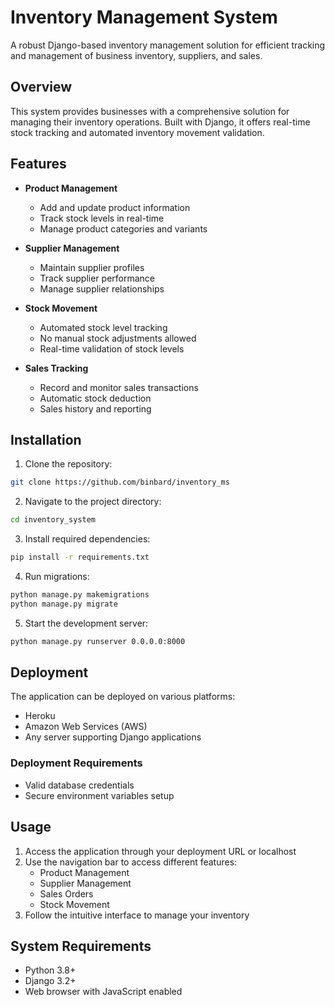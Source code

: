# Inventory Management System

A robust Django-based inventory management solution for efficient tracking and management of business inventory, suppliers, and sales.

## Overview

This system provides businesses with a comprehensive solution for managing their inventory operations. Built with Django, it offers real-time stock tracking and automated inventory movement validation.

## Features

- **Product Management**
  - Add and update product information
  - Track stock levels in real-time
  - Manage product categories and variants

- **Supplier Management**
  - Maintain supplier profiles
  - Track supplier performance
  - Manage supplier relationships

- **Stock Movement**
  - Automated stock level tracking
  - No manual stock adjustments allowed
  - Real-time validation of stock levels

- **Sales Tracking**
  - Record and monitor sales transactions
  - Automatic stock deduction
  - Sales history and reporting

## Installation

1. Clone the repository:
```bash
git clone https://github.com/binbard/inventory_ms
```

2. Navigate to the project directory:
```bash
cd inventory_system
```

3. Install required dependencies:
```bash
pip install -r requirements.txt
```

4. Run migrations:
```bash
python manage.py makemigrations
python manage.py migrate
```

5. Start the development server:
```bash
python manage.py runserver 0.0.0.0:8000
```

## Deployment

The application can be deployed on various platforms:
- Heroku
- Amazon Web Services (AWS)
- Any server supporting Django applications

### Deployment Requirements
- Valid database credentials
- Secure environment variables setup

## Usage

1. Access the application through your deployment URL or localhost
2. Use the navigation bar to access different features:
   - Product Management
   - Supplier Management
   - Sales Orders
   - Stock Movement
3. Follow the intuitive interface to manage your inventory

## System Requirements

- Python 3.8+
- Django 3.2+
- Web browser with JavaScript enabled
